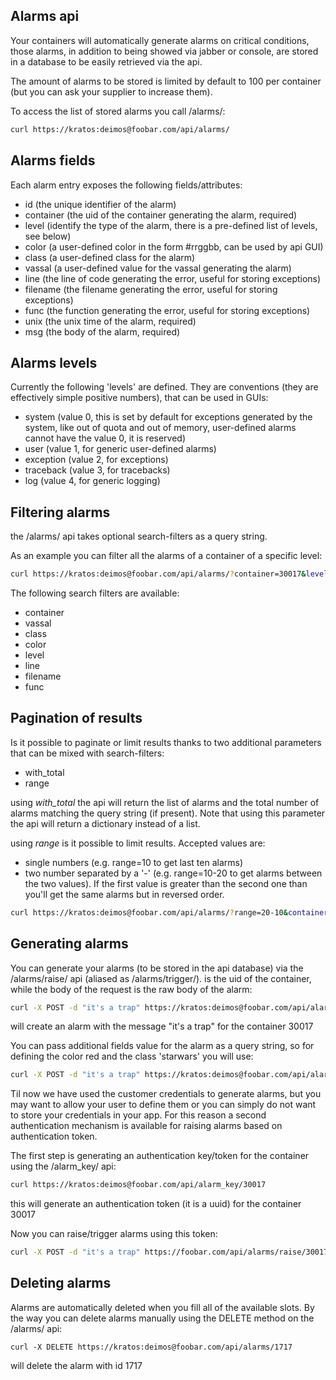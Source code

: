 Alarms api
----------

Your containers will automatically generate alarms on critical conditions, those alarms, in addition to being showed via jabber or console, are stored in a database to be easily retrieved via the api.

The amount of alarms to be stored is limited by default to 100 per container (but you can ask your supplier to increase them).

To access the list of stored alarms you call /alarms/:

```sh
curl https://kratos:deimos@foobar.com/api/alarms/
```

Alarms fields
-------------

Each alarm entry exposes the following fields/attributes:

* id (the unique identifier of the alarm)
* container (the uid of the container generating the alarm, required)
* level (identify the type of the alarm, there is a pre-defined list of levels, see below)
* color (a user-defined color in the form #rrggbb, can be used by api GUI)
* class (a user-defined class for the alarm)
* vassal (a user-defined value for the vassal generating the alarm)
* line (the line of code generating the error, useful for storing exceptions)
* filename (the filename generating the error, useful for storing exceptions)
* func (the function generating the error, useful for storing exceptions)
* unix (the unix time of the alarm, required)
* msg (the body of the alarm, required)


Alarms levels
-------------

Currently the following 'levels' are defined. They are conventions (they are effectively simple positive numbers), that can be used in GUIs:

* system (value 0, this is set by default for exceptions generated by the system, like out of quota and out of memory, user-defined alarms cannot have the value 0, it is reserved)
* user (value 1, for generic user-defined alarms)
* exception (value 2, for exceptions)
* traceback (value 3, for tracebacks)
* log (value 4, for generic logging)


Filtering alarms
----------------

the /alarms/ api takes optional search-filters as a query string.

As an example you can filter all the alarms of a container of a specific level:

```sh
curl https://kratos:deimos@foobar.com/api/alarms/?container=30017&level=1
```

The following search filters are available:

* container
* vassal
* class
* color
* level
* line
* filename
* func

Pagination of results
---------------------
Is it possible to paginate or limit results thanks to two additional parameters that can be mixed with search-filters:

* with_total
* range

using *with_total* the api will return the list of alarms and the total number of alarms matching the query string (if present). Note that using this parameter the api will return a dictionary instead of a list.

using *range* is it possible to limit results. Accepted values are:
* single numbers (e.g. range=10 to get last ten alarms)
* two number separated by a '-' (e.g. range=10-20 to get alarms between the two values). If the first value is greater than the second one than you'll get the same alarms but in reversed order.

```sh
curl https://kratos:deimos@foobar.com/api/alarms/?range=20-10&container=30017&with_total
```

Generating alarms
-----------------

You can generate your alarms (to be stored in the api database) via the /alarms/raise/<id> api (aliased as /alarms/trigger/<id>). <id> is the uid of the container, while the body of the request is the raw body of the alarm:

```sh
curl -X POST -d "it's a trap" https://kratos:deimos@foobar.com/api/alarms/raise/30017
```

will create an alarm with the message "it's a trap" for the container 30017

You can pass additional fields value for the alarm as a query string, so for defining the color red and the class 'starwars' you will use:


```sh
curl -X POST -d "it's a trap" https://kratos:deimos@foobar.com/api/alarms/raise/30017?color=ff0000&class=starwars
```

Til now we have used the customer credentials to generate alarms, but you may want to allow your user to define them or you can simply do not want to store your credentials in your app. For this reason a second authentication mechanism is available for raising alarms based on authentication token.

The first step is generating an authentication key/token for the container using the /alarm_key/<id> api:

```sh
curl https://kratos:deimos@foobar.com/api/alarm_key/30017
```

this will generate an authentication token (it is a uuid) for the container 30017

Now you can raise/trigger alarms using this token:

```sh
curl -X POST -d "it's a trap" https://foobar.com/api/alarms/raise/30017?color=ff0000&class=starwars&key=c5450a13-0f18-432f-9a37-74871d57cb20
```

Deleting alarms
---------------

Alarms are automatically deleted when you fill all of the available slots. By the way you can delete alarms manually
using the DELETE method on the /alarms/<id> api:

```
curl -X DELETE https://kratos:deimos@foobar.com/api/alarms/1717
```

will delete the alarm with id 1717
